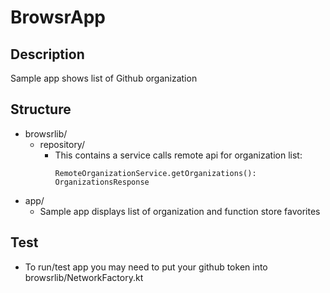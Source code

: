 # BrowsrApp

## Description

Sample app shows list of Github organization

## Structure

- browsrlib/
    * repository/
        - This contains a service calls remote api for organization list:
           ```
           RemoteOrganizationService.getOrganizations(): OrganizationsResponse
           ```
- app/
    * Sample app displays list of organization and function store favorites

## Test
- To run/test app you may need to put your github token into browsrlib/NetworkFactory.kt